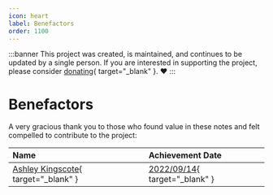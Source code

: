```yaml
---
icon: heart
label: Benefactors
order: 1100
---
```


:::banner
This project was created, is maintained, and continues to be updated by a single person. If you are interested in supporting the project, please consider [donating](https://www.paypal.com/donate/?business=EEFDLRY7AJ8KN&no_recurring=0&currency_code=USD){ target="_blank" }. ❤️
:::

# Benefactors

A very gracious thank you to those who found value in these notes and felt compelled to contribute to the project:

Name | Achievement Date
:--- | :---
[Ashley Kingscote](https://www.linkedin.com/in/ashley-kingscote-87581094){ target="_blank" } | [2022/09/14](https://www.credly.com/badges/1b7e92f3-0841-4335-bfc2-5d92b19d2197/linked_in_profile){ target="_blank" }